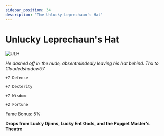 ```yaml
---
sidebar_position: 34
description: "The Unlucky Leprechaun's Hat"
---
```


# Unlucky Leprechaun's Hat

![ULH](http://i.imgur.com/LOlxVoI.png)

<i>He dashed off in the nude, absentmindedly leaving his hat behind. Thx to Cloudedshadow97</i>

    +7 Defense
    
    +7 Dexterity
    
    +7 Wisdom
    
    +2 Fortune
    
Fame Bonus: 5%

**Drops from Lucky Djinns, Lucky Ent Gods, and the Puppet Master's Theatre**
